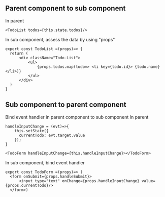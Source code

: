 
## Parent component to sub component
  In parent
  ```
  <TodoList todos={this.state.todos}/>
  ```
  In sub component, assess the data by using "props"
  ```
  export const TodoList =(props)=> {
    return (
        <div className="Todo-List">
            <ul>
                {props.todos.map(todo=> <li key={todo.id}> {todo.name} </li>)}
            </ul>
        </div>     
    )
  }
  ``` 

## Sub component to parent component
  Bind event handler in parent component to sub component
  In parent
  ```
  handleInputChange = (evt)=>{
      this.setState({
        currentTodo: evt.target.value
      });
  }

  <TodoForm handleInputChange={this.handleInputChange}></TodoForm>
  ```
  In sub component, bind event handler
  ```
  export const TodoForm =(props)=> (
    <form onSubmit={props.handleSubmit}>
        <input type="text" onChange={props.handleInputChange} value={props.currentTodo}/>
    </form>)
  ``` 